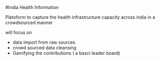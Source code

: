 #India Health Information

Platoform to capture the health infrastructure capacity across india in a crowdsourced manner

will focus on 
* data import from raw sources
* crowd sourced data cleansing
* Gamifying the contributions ( a basci leader board)
